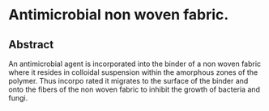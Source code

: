 # Antimicrobial non woven fabric.

## Abstract
An antimicrobial agent is incorporated into the binder of a non woven fabric where it resides in colloidal suspension within the amorphous zones of the polymer. Thus incorpo rated it migrates to the surface of the binder and onto the fibers of the non woven fabric to inhibit the growth of bacteria and fungi.